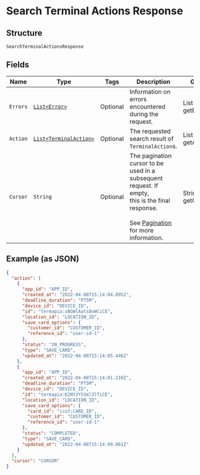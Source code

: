
# Search Terminal Actions Response

## Structure

`SearchTerminalActionsResponse`

## Fields

| Name | Type | Tags | Description | Getter |
|  --- | --- | --- | --- | --- |
| `Errors` | [`List<Error>`](../../doc/models/error.md) | Optional | Information on errors encountered during the request. | List<Error> getErrors() |
| `Action` | [`List<TerminalAction>`](../../doc/models/terminal-action.md) | Optional | The requested search result of `TerminalAction`s. | List<TerminalAction> getAction() |
| `Cursor` | `String` | Optional | The pagination cursor to be used in a subsequent request. If empty,<br>this is the final response.<br><br>See [Pagination](https://developer.squareup.com/docs/basics/api101/pagination) for more<br>information. | String getCursor() |

## Example (as JSON)

```json
{
  "action": [
    {
      "app_id": "APP_ID",
      "created_at": "2022-04-08T15:14:04.895Z",
      "deadline_duration": "PT5M",
      "device_id": "DEVICE_ID",
      "id": "termapia:oBGWlAats8xWCiCE",
      "location_id": "LOCATION_ID",
      "save_card_options": {
        "customer_id": "CUSTOMER_ID",
        "reference_id": "user-id-1"
      },
      "status": "IN_PROGRESS",
      "type": "SAVE_CARD",
      "updated_at": "2022-04-08T15:14:05.446Z"
    },
    {
      "app_id": "APP_ID",
      "created_at": "2022-04-08T15:14:01.210Z",
      "deadline_duration": "PT5M",
      "device_id": "DEVICE_ID",
      "id": "termapia:K2NY2YSSml3lTiCE",
      "location_id": "LOCATION_ID",
      "save_card_options": {
        "card_id": "ccof:CARD_ID",
        "customer_id": "CUSTOMER_ID",
        "reference_id": "user-id-1"
      },
      "status": "COMPLETED",
      "type": "SAVE_CARD",
      "updated_at": "2022-04-08T15:14:09.861Z"
    }
  ],
  "cursor": "CURSOR"
}
```

